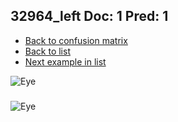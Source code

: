 ## 32964_left Doc: 1 Pred: 1
- [Back to confusion matrix](https://github.com/juliandewit/kaggle_retinopathy/blob/master/matrix.md)
- [Back to list](https://github.com/juliandewit/kaggle_retinopathy/blob/master/lists/11/list.md)
- [Next example in list](https://github.com/juliandewit/kaggle_retinopathy/blob/master/lists/11/33/3303_right.md)

![Eye](https://retinopaty.blob.core.windows.net/size1024/32964_left_1.jpeg)

### 

![Eye]()
